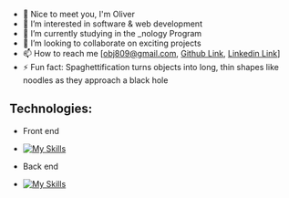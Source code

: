 - 👋 Nice to meet you, I'm Oliver
- 👀 I’m interested in software & web development
- 🌱 I’m currently studying in the _nology Program
- 💞️ I’m looking to collaborate on exciting projects
- 📫 How to reach me [obj809@gmail.com, [Github Link](https://github.com/cyberforge1), [Linkedin Link](https://www.linkedin.com/feed/)]
- ⚡ Fun fact: Spaghettification turns objects into long, thin shapes like noodles as they approach a black hole

## Technologies: 

- Front end
- [![My Skills](https://skillicons.dev/icons?i=,html5,css,js)](https://skillicons.dev)

- Back end
- [![My Skills](https://skillicons.dev/icons?i=aws)](https://skillicons.dev)

<!---
cyberforge1/cyberforge1 is a ✨ special ✨ repository because its `README.md` (this file) appears on your GitHub profile.
You can click the Preview link to take a look at your changes.
--->
